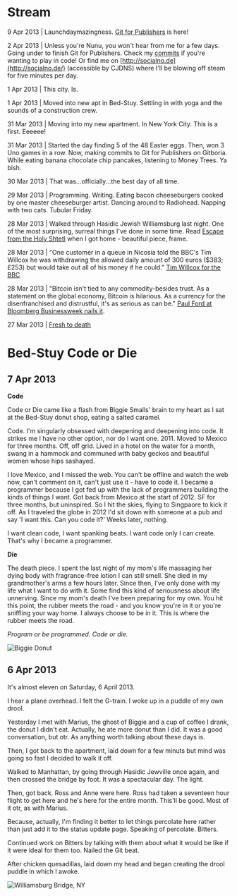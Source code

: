 Stream
======

9 Apr 2013 | Launchdaymazingness. [Git for Publishers](http://git.gwenbell.com/) is here!

2 Apr 2013 | Unless you're Nunu, you won't hear from me for a few days. Going under to finish Git for Publishers. Check my [commits](http://github.com/gwenbell) if you're wanting to play in code! Or find me on [http://socialno.de](http://socialno.de/) (accessible by CJDNS) where I'll be blowing off steam for five minutes per day.
 
1 Apr 2013 | This city. Is. 

1 Apr 2013 |  Moved into new apt in Bed-Stuy. Settling in with yoga and the sounds of a construction crew. 

31 Mar 2013 | Moving into my new apartment. In New York City. This is a first. Eeeeee!

31 Mar 2013 | Started the day finding 5 of the 48 Easter eggs. Then, won 3 Uno games in a row. Now, making commits to Git for Publishers on Gitboria. While eating banana chocolate chip pancakes, listening to Money Trees. Ya bish. 

30 Mar 2013 | That was...officially...the best day of all time.

29 Mar 2013 | Programming. Writing. Eating bacon cheeseburgers cooked by one master cheeseburger artist. Dancing around to Radiohead. Napping with two cats. Tubular Friday.

28 Mar 2013 | Walked through Hasidic Jewish Williamsburg last night. One of the most surprising, surreal things I've done in some time. Read [Escape from the Holy Shtetl](http://nymag.com/news/features/48532/) when I got home - beautiful piece, frame.

28 Mar 2013 | "One customer in a queue in Nicosia told the BBC's Tim Willcox he was withdrawing the allowed daily amount of 300 euros ($383; £253) but would take out all of his money if he could." [Tim Willcox for the BBC](http://www.bbc.co.uk/news/business-21963462)

28 Mar 2013 | "Bitcoin isn't tied to any commodity-besides trust. As a statement on the global economy, Bitcoin is hilarious. As a currency for the disenfranchised and distrustful, it's as serious as can be." [Paul Ford at Bloomberg Businessweek nails it](http://www.businessweek.com/articles/2013-03-28/bitcoin-may-be-the-global-economys-last-safe-haven#p2).

27 Mar 2013 | [Fresh to death](https://soundcloud.com/ycthecynic/hallelujah-by-yc-the-cynic)


Bed-Stuy Code or Die
====================

7 Apr 2013
----------

**Code**

Code or Die came like a flash from Biggie Smalls' brain to my heart as I sat at the Bed-Stuy donut shop, eating a salted caramel. 

Code. I'm singularly obsessed with deepening and deepening into code. It strikes me I have no other option, nor do I want one. 2011. Moved to Mexico for three months. Off, off grid. Lived in a hotel on the water for a month, swang in a hammock and communed with baby geckos and beautiful women whose hips sashayed.

I love Mexico, and I missed the web. You can't be offline and watch the web now, can't comment on it, can't just use it - have to code it. I became a programmer because I got fed up with the lack of programmers building the kinds of things I want. Got back from Mexico at the start of 2012. SF for three months, but uninspired. So I hit the skies, flying to Singpaore to kick it off. As I traveled the globe in 2012 I'd sit down with someone at a pub and say 'I want this. Can you code it?' Weeks later, nothing.

I want clean code, I want spanking beats. I want code only I can create. That's why I became a programmer.

**Die**

The death piece. I spent the last night of my mom's life massaging her dying body with fragrance-free lotion I can still smell. She died in my grandmother's arms a few hours later. Since then, I've only done with my life what I want to do with it. Some find this kind of seriousness about life unnerving. Since my mom's death I've been preparing for my own. You hit this point, the rubber meets the road - and you know you're in it or you're sniffling your way home. I always choose to be in it. This is where the rubber meets the road. 

_Program or be programmed._ 
_Code or die._

![Biggie Donut](images/biggie-donut.jpg)

6 Apr 2013
----------

It's almost eleven on Saturday, 6 April 2013.

I hear a plane overhead. I felt the G-train. I woke up in a puddle of my own drool.

Yesterday I met with Marius, the ghost of Biggie and a cup of coffee I drank, the donut I didn't eat. Actually, he ate more donut than I did. It was a good conversation, but otr. As anything worth talking about these days is.

Then, I got back to the apartment, laid down for a few minuts but mind was going so fast I decided to walk it off.

Walked to Manhattan, by going through Hasidic Jewville once again, and then crossed the bridge by foot. It was a spectacular day. The light.

Then, got back. Ross and Anne were here. Ross had taken a seventeen hour flight to get here and he's here for the entire month. This'll be good. Most of it otr, as with Marius.

Because, actually, I'm finding it better to let things percolate here rather than just add it to the status update page. Speaking of percolate. Bitters.

Continued work on Bitters by talking with them about what it would be like if it were ideal for them too. Nailed the Git beat.

After chicken quesadillas, laid down my head and began creating the drool puddle in which I awoke.

![Williamsburg Bridge, NY](images/williamsbrg-bridge-april-2013.jpg)